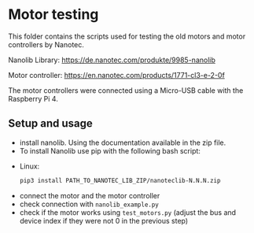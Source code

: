 # Motor testing

This folder contains the scripts used for testing the old motors and motor controllers by Nanotec.

Nanolib Library: https://de.nanotec.com/produkte/9985-nanolib

Motor controller: https://en.nanotec.com/products/1771-cl3-e-2-0f

The motor controllers were connected using a Micro-USB cable with the Raspberry Pi 4.

## Setup and usage

* install nanolib. Using the  documentation available in the zip file. 
* To install Nanolib use pip with the following bash script:
- Linux:
  ```bash
  pip3 install PATH_TO_NANOTEC_LIB_ZIP/nanoteclib-N.N.N.zip
  ```
* connect the motor and the motor controller
* check connection with `nanolib_example.py`
* check if the motor works using `test_motors.py` (adjust the bus and device index if they were not 0 in the previous step)
